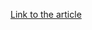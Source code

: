 [Link to the article](https://www.bleepingcomputer.com/news/security/hacking-group-s-new-malware-abuses-google-and-facebook-services/)
